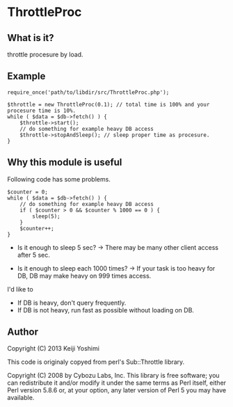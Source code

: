 ThrottleProc
===============

What is it?
---------------

throttle procesure by load.

Example
---------

	require_once('path/to/libdir/src/ThrottleProc.php');

	$throttle = new ThrottleProc(0.1); // total time is 100% and your procesure time is 10%.
	while ( $data = $db->fetch() ) {
		$throttle->start();
		// do something for example heavy DB access
		$throttle->stopAndSleep(); // sleep proper time as procesure.
	}

Why this module is useful
--------------------------

Following code has some problems.

	$counter = 0;
	while ( $data = $db->fetch() ) {
		// do something for example heavy DB access
		if ( $counter > 0 && $counter % 1000 == 0 ) {
			sleep(5);
		}
		$counter++;
	}

 * Is it enough to sleep 5 sec?
 -> There may be many other client access after 5 sec.

 * Is it enough to sleep each 1000 times?
 -> If your task is too heavy for DB, DB may make heavy on 999 times access.

I'd like to

 * If DB is heavy, don't query frequently.
 * If DB is not heavy, run fast as possible without loading on DB.

Author
---------

Copyright (C) 2013 Keiji Yoshimi

This code is originaly copyed from perl's Sub::Throttle library.

Copyright (C) 2008 by Cybozu Labs, Inc.
This library is free software; you can redistribute it and/or modify it under the same terms as Perl itself, either Perl version 5.8.6 or, at your option, any later version of Perl 5 you may have available.

